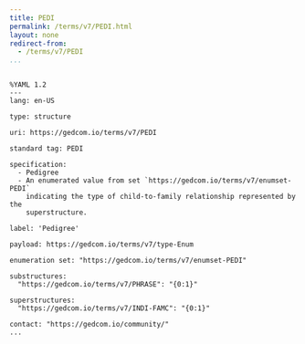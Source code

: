 ```yaml
---
title: PEDI
permalink: /terms/v7/PEDI.html
layout: none
redirect-from:
  - /terms/v7/PEDI
...
```


```

%YAML 1.2
---
lang: en-US

type: structure

uri: https://gedcom.io/terms/v7/PEDI

standard tag: PEDI

specification:
  - Pedigree
  - An enumerated value from set `https://gedcom.io/terms/v7/enumset-PEDI`
    indicating the type of child-to-family relationship represented by the
    superstructure.

label: 'Pedigree'

payload: https://gedcom.io/terms/v7/type-Enum

enumeration set: "https://gedcom.io/terms/v7/enumset-PEDI"

substructures:
  "https://gedcom.io/terms/v7/PHRASE": "{0:1}"

superstructures:
  "https://gedcom.io/terms/v7/INDI-FAMC": "{0:1}"

contact: "https://gedcom.io/community/"
...

```

